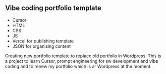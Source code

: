 ## Vibe coding portfolio template

+ Cursor
+ HTML
+ CSS
+ JS
+ Vercel for publishing template
+ JSON for organising content  

Creating new portfolio template to replace old portfolio in Wordpress. This is a project to learn Cursor, prompt engineering for sw development and vibe coding and to renew my portfolio which is ar Wordpress at the moment. 

